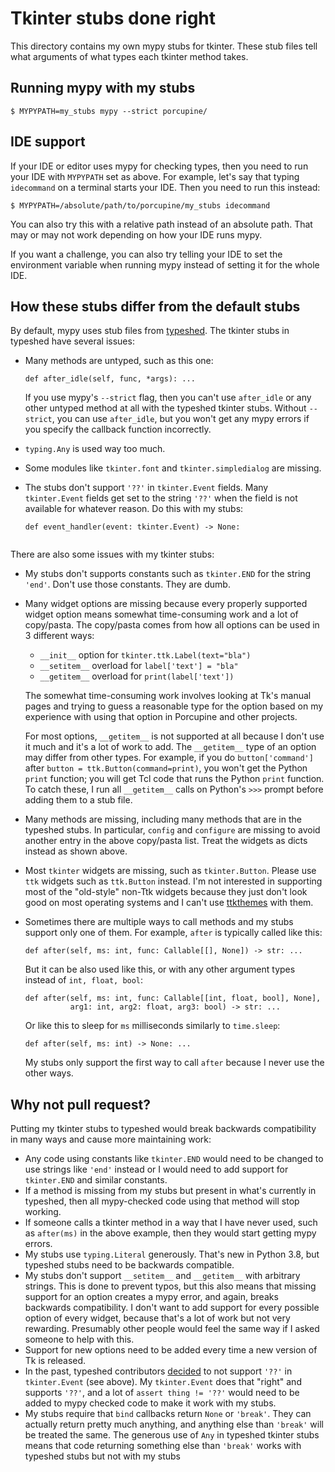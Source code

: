 # Tkinter stubs done right

This directory contains my own mypy stubs for tkinter. These stub files tell
what arguments of what types each tkinter method takes.


## Running mypy with my stubs

```
$ MYPYPATH=my_stubs mypy --strict porcupine/
```


## IDE support

If your IDE or editor uses mypy for checking types, then you need to run your
IDE with `MYPYPATH` set as above. For example, let's say that typing
`idecommand` on a terminal starts your IDE. Then you need to run this instead:

```
$ MYPYPATH=/absolute/path/to/porcupine/my_stubs idecommand
```

You can also try this with a relative path instead of an absolute path. That
may or may not work depending on how your IDE runs mypy.

If you want a challenge, you can also try telling your IDE to set the
environment variable when running mypy instead of setting it for the whole IDE.


## How these stubs differ from the default stubs

By default, mypy uses stub files from [typeshed](https://github.com/python/typeshed/tree/master/stdlib/3/tkinter).
The tkinter stubs in typeshed have several issues:
- Many methods are untyped, such as this one:

    ```python3
    def after_idle(self, func, *args): ...
    ```

    If you use mypy's `--strict` flag, then you can't use `after_idle` or any
    other untyped method at all with the typeshed tkinter stubs. Without
    `--strict`, you can use `after_idle`, but you won't get any mypy errors if
    you specify the callback function incorrectly.

- `typing.Any` is used way too much.
- Some modules like `tkinter.font` and `tkinter.simpledialog` are missing.
- The stubs don't support `'??'` in `tkinter.Event` fields. Many
  `tkinter.Event` fields get set to the string `'??'` when the field is not
  available for whatever reason. Do this with my stubs:

    ```
    def event_handler(event: tkinter.Event) -> None:
        
    ```

There are also some issues with my tkinter stubs:
- My stubs don't supports constants such as `tkinter.END` for the string
  `'end'`. Don't use those constants. They are dumb.
- Many widget options are missing because every properly supported widget
  option means somewhat time-consuming work and a lot of copy/pasta. The
  copy/pasta comes from how all options can be used in 3 different ways:
    - `__init__` option for `tkinter.ttk.Label(text="bla")`
    - `__setitem__` overload for `label['text'] = "bla"`
    - `__getitem__` overload for `print(label['text'])`

    The somewhat time-consuming work involves looking at Tk's manual pages and
    trying to guess a reasonable type for the option based on my experience
    with using that option in Porcupine and other projects.

    For most options, `__getitem__` is not supported at all because I don't use
    it much and it's a lot of work to add. The `__getitem__` type of an option
    may differ from other types. For example, if you do `button['command']`
    after `button = ttk.Button(command=print)`, you won't get the Python
    `print` function; you will get Tcl code that runs the Python `print`
    function. To catch these, I run all `__getitem__` calls on Python's `>>>`
    prompt before adding them to a stub file.
- Many methods are missing, including many methods that are in the typeshed
  stubs. In particular, `config` and `configure` are missing to avoid another
  entry in the above copy/pasta list. Treat the widgets as dicts instead as
  shown above.
- Most `tkinter` widgets are missing, such as `tkinter.Button`. Please use
  `ttk` widgets such as `ttk.Button` instead. I'm not interested in supporting
  most of the "old-style" non-Ttk widgets because they just don't look good on
  most operating systems and I can't use
  [ttkthemes](https://github.com/TkinterEP/ttkthemes) with them.
- Sometimes there are multiple ways to call methods and my stubs support only
  one of them. For example, `after` is typically called like this:

    ```python3
    def after(self, ms: int, func: Callable[[], None]) -> str: ...
    ```

    But it can be also used like this, or with any other argument types instead
    of `int, float, bool`:

    ```python3
    def after(self, ms: int, func: Callable[[int, float, bool], None],
              arg1: int, arg2: float, arg3: bool) -> str: ...
    ```

    Or like this to sleep for `ms` milliseconds similarly to `time.sleep`:

    ```python3
    def after(self, ms: int) -> None: ...
    ```

    My stubs only support the first way to call `after` because I never use the
    other ways.


## Why not pull request?

Putting my tkinter stubs to typeshed would break backwards compatibility in
many ways and cause more maintaining work:
- Any code using constants like `tkinter.END` would need to be changed to use
  strings like `'end'` instead or I would need to add support for `tkinter.END`
  and similar constants.
- If a method is missing from my stubs but present in what's currently in
  typeshed, then all mypy-checked code using that method will stop working.
- If someone calls a tkinter method in a way that I have never used, such as
  `after(ms)` in the above example, then they would start getting mypy errors.
- My stubs use `typing.Literal` generously. That's new in Python 3.8, but
  typeshed stubs need to be backwards compatible.
- My stubs don't support `__setitem__` and `__getitem__` with arbitrary
  strings. This is done to prevent typos, but this also means that missing
  support for an option creates a mypy error, and again, breaks backwards
  compatibility. I don't want to add support for every possible option of every
  widget, because that's a lot of work but not very rewarding. Presumably other
  people would feel the same way if I asked someone to help with this.
- Support for new options need to be added every time a new version of Tk is released.
- In the past, typeshed contributors
  [decided](https://github.com/python/typeshed/pull/4200) to not support `'??'`
  in `tkinter.Event` (see above). My `tkinter.Event` does that "right" and
  supports `'??'`, and a lot of  `assert thing != '??'` would need to be added
  to mypy checked code to make it work with my stubs.
- My stubs require that `bind` callbacks return `None` or `'break'`. They can
  actually return pretty much anything, and anything else than `'break'` will
  be treated the same. The generous use of `Any` in typeshed tkinter stubs
  means that code returning something else than `'break'` works with typeshed
  stubs but not with my stubs

